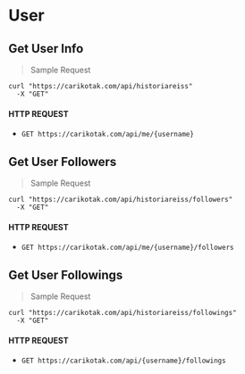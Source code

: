# User

## Get User Info

> Sample Request

```shell
curl "https://carikotak.com/api/historiareiss"
  -X "GET"
```

#### HTTP REQUEST
- `GET https://carikotak.com/api/me/{username}`

## Get User Followers

> Sample Request

```shell
curl "https://carikotak.com/api/historiareiss/followers"
  -X "GET"
```

#### HTTP REQUEST
- `GET https://carikotak.com/api/me/{username}/followers`

## Get User Followings

> Sample Request

```shell
curl "https://carikotak.com/api/historiareiss/followings"
  -X "GET"
```

#### HTTP REQUEST
- `GET https://carikotak.com/api/{username}/followings`